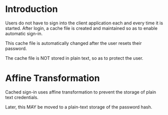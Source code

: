 # Introduction

Users do not have to sign into the client application each and every time it is started. After login, a cache file is created and maintained so as to enable automatic sign-in.

This cache file is automatically changed after the user resets their password.

The cache file is NOT stored in plain text, so as to protect the user.

# Affine Transformation

Cached sign-in uses affine transformation to prevent the storage of plain text credentials.

Later, this MAY be moved to a plain-text storage of the password hash. 
